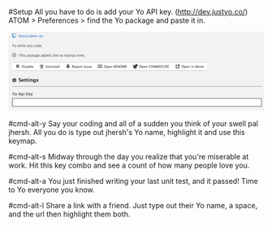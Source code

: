 #Setup
All you have to do is add your Yo API key. (http://dev.justyo.co/) ATOM > Preferences > find the Yo package and paste it in.

![Yo API key package setting](/images/yoApiSetting.png?raw=true)

#cmd-alt-y
Say your coding and all of a sudden you think of your swell pal jhersh. All you do is type out jhersh's Yo name, highlight it and use this keymap.

#cmd-alt-s
Midway through the day you realize that you're miserable at work. Hit this key combo and see a count of how many people love you.

#cmd-alt-a
You just finished writing your last unit test, and it passed! Time to Yo everyone you know.

#cmd-alt-l
Share a link with a friend. Just type out their Yo name, a space, and the url then highlight them both.
